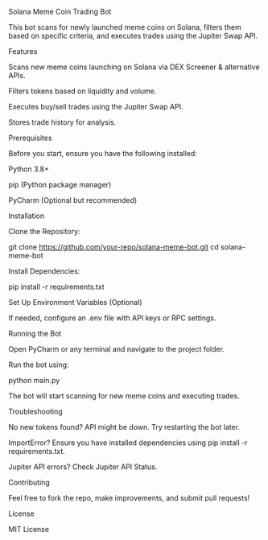 Solana Meme Coin Trading Bot

This bot scans for newly launched meme coins on Solana, filters them based on specific criteria, and executes trades using the Jupiter Swap API.

Features

Scans new meme coins launching on Solana via DEX Screener & alternative APIs.

Filters tokens based on liquidity and volume.

Executes buy/sell trades using the Jupiter Swap API.

Stores trade history for analysis.

Prerequisites

Before you start, ensure you have the following installed:

Python 3.8+

pip (Python package manager)

PyCharm (Optional but recommended)

Installation

Clone the Repository:

git clone https://github.com/your-repo/solana-meme-bot.git
cd solana-meme-bot

Install Dependencies:

pip install -r requirements.txt

Set Up Environment Variables (Optional)

If needed, configure an .env file with API keys or RPC settings.

Running the Bot

Open PyCharm or any terminal and navigate to the project folder.

Run the bot using:

python main.py

The bot will start scanning for new meme coins and executing trades.

Troubleshooting

No new tokens found? API might be down. Try restarting the bot later.

ImportError? Ensure you have installed dependencies using pip install -r requirements.txt.

Jupiter API errors? Check Jupiter API Status.

Contributing

Feel free to fork the repo, make improvements, and submit pull requests!

License

MIT License


